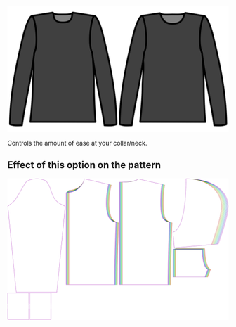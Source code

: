 
![Facilidad de cuello](./collarease.svg)

Controls the amount of ease at your collar/neck.


## Effect of this option on the pattern
![This image shows the effect of this option by superimposing several variants that have a different value for this option](huey_collarease_sample.svg "Effect of this option on the pattern")